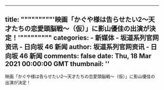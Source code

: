 
---
title: """""""""'映画「かぐや様は告らせたい2～天才たちの恋愛頭脳戦～（仮）」に影山優佳の出演が決定！'"""""""""
categories: 
    - 新媒体
    - 坂道系列官网资讯 - 日向坂 46 新闻
author: 坂道系列官网资讯 - 日向坂 46 新闻
comments: false
date: Thu, 18 Mar 2021 00:00:00 GMT
thumbnail: ''
---

<div>   
映画「かぐや様は告らせたい2～天才たちの恋愛頭脳戦～（仮）」に影山優佳の出演が決定！  
</div>
            